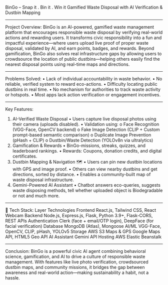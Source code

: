 BinGo – Snap it . Bin it . Win it 
Gamified Waste Disposal with AI Verification & Dustbin Mapping
________________________________________
Project Overview:
BinGo is an AI-powered, gamified waste management platform that encourages responsible waste disposal by verifying real-world actions and rewarding users. It transforms civic responsibility into a fun and impactful experience—where users upload live proof of proper waste disposal, validated by AI, and earn points, badges, and rewards.
Beyond gamification, BinGo also solves real infrastructure gaps by allowing users to crowdsource the location of public dustbins—helping others easily find the nearest disposal points using real-time maps and directions.
________________________________________
 Problems Solved:
•	Lack of individual accountability in waste behavior.
•	No reliable, verified system to reward eco-actions.
•	Difficulty locating public dustbins in real time.
•	No mechanism for authorities to track waste activity or hotspots.
•	Most apps lack action verification or engagement incentives.
________________________________________
 Key Features:
1. AI-Verified Waste Disposal
•	Users capture live disposal photos using their camera (uploads disabled).
•	Validation using:
o	Face Recognition (VGG-Face, OpenCV backend)
o	Fake Image Detection (CLIP + Custom prompt-based semantic comparison)
o	Duplicate Image Prevention (pHash + CLIP)
o	Dustbin/Waste Detection (YOLOv8n via ultralytics)
2. Gamification & Rewards
•	BinGo-missions, streaks, quizzes, and leaderboard rankings.
•	Rewards: Coupons, donation credits, and digital certificates.
3. Dustbin Mapping & Navigation 🗺️
•	Users can pin new dustbin locations with GPS and image proof.
•	Others can view nearby dustbins and get directions, sorted by distance.
•	Enables a community-built map of waste disposal infrastructure.
4. Gemini-Powered AI Assistant
•	Chatbot answers eco-queries, suggests waste disposing methods, tell whether uploaded object is Biodegradable or not and much more.
________________________________________
🧰 Tech Stack:
Layer	Technologies
Frontend	React.js, Tailwind CSS, React Webcam
Backend	Node.js, Express.js, Flask, Python 3.9+, Flask-CORS, REST APIs
Authentication 	Clerk (face + email/OTP login), DeepFace (for facial verification)
Database	MongoDB (Atlas), Mongoose
AI/ML	VGG-Face, OpenCV, CLIP, pHash, YOLOv5
Storage	AWS S3
Maps & GPS	Google Maps API, HTML5 Geo API
AI Assistant	Gemini API
Hosting	AWS Elastic Beanstalk
________________________________________
Conclusion:
BinGo is a powerful civic AI agent combining behavioral science, gamification, and AI to drive a culture of responsible waste management. With features like live photo verification, crowdsourced dustbin maps, and community missions, it bridges the gap between awareness and real-world action—making sustainability a habit, not a hassle.

